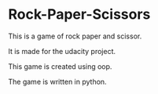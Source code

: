 # Rock-Paper-Scissors
This is a game of rock paper and scissor.

It is made for the udacity project.

This game is created using oop.

The game is written in python.
